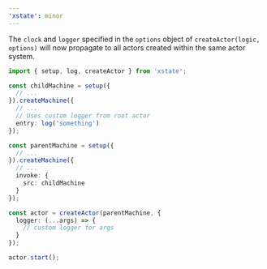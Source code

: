 ```yaml
---
'xstate': minor
---
```


The `clock` and `logger` specified in the `options` object of `createActor(logic, options)` will now propagate to all actors created within the same actor system.

```ts
import { setup, log, createActor } from 'xstate';

const childMachine = setup({
  // ...
}).createMachine({
  // ...
  // Uses custom logger from root actor
  entry: log('something')
});

const parentMachine = setup({
  // ...
}).createMachine({
  // ...
  invoke: {
    src: childMachine
  }
});

const actor = createActor(parentMachine, {
  logger: (...args) => {
    // custom logger for args
  }
});

actor.start();
```
